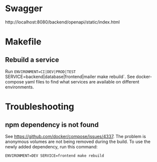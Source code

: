 # Swagger

http://localhost:8080/backend/openapi/static/index.html

# Makefile

## Rebuild a service

Run `ENVIRONMENT=CI|DEV|PROD|TEST` SERVICE=backend|database|frontend|mailer make rebuild`. See docker-compose yaml files to find what services are available on different environments.

# Troubleshooting

## npm dependency is not found

See https://github.com/docker/compose/issues/4337. The problem is anonymous volumes are not being removed during the build. To use the newly added dependency, run this command:

```
ENVIRONMENT=DEV SERVICE=frontend make rebuild
```
